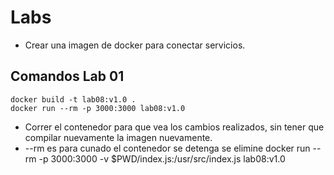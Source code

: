 # Labs 
* Crear una imagen de docker para conectar servicios.

## Comandos Lab 01
    docker build -t lab08:v1.0 .
    docker run --rm -p 3000:3000 lab08:v1.0

* Correr el contenedor para que vea los cambios realizados, sin tener que compilar nuevamente la       imagen nuevamente.
* --rm es para cunado el contenedor se detenga se elimine
    docker run  --rm -p 3000:3000 -v $PWD/index.js:/usr/src/index.js lab08:v1.0